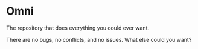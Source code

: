 Omni
====

The repository that does everything you could ever want.


There are no bugs, no conflicts, and no issues. What else could you want?
